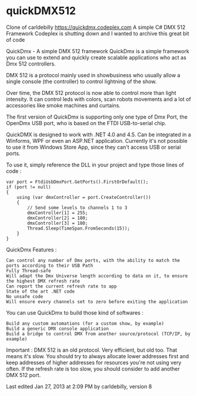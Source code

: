 # quickDMX512
Clone of carldebilly https://quickdmx.codeplex.com  A simple C# DMX 512 Framework 
Codeplex is shutting down and I wanted to archive this great bit of code 

QuickDmx - A simple DMX 512 framework
QuickDmx is a simple framework you can use to extend and quickly create scalable applications who act as Dmx 512 controllers.

DMX 512 is a protocol mainly used in showbusiness who usually allow a single console (the controller) to control lightning of the show.

Over time, the DMX 512 protocol is now able to control more than light intensity. It can control leds with colors, scan robots movements and a lot of accessories like smoke machines and curtains.

The first version of QuickDmx is supporting only one type of Dmx Port, the OpenDmx USB port, who is based on the FTDI USB-to-serial chip.

QuickDMX is designed to work with .NET 4.0 and 4.5. Can be integrated in a Winforms, WPF or even an ASP.NET application. Currently it's not possible to use it from Windows Store App, since they can't access USB or serial ports.

To use it, simply reference the DLL in your project and type those lines of code :

	var port = FtdiUsbDmxPort.GetPorts().FirstOrDefault();
	if (port != null)
	{
		using (var dmxController = port.CreateController())
		{
			// Send some levels to channels 1 to 3
			dmxController[1] = 255;
			dmxController[2] = 180;
			dmxController[3] = 180;
			Thread.Sleep(TimeSpan.FromSeconds(15));
		}
	}


QuickDmx Features :

    Can control any number of Dmx ports, with the ability to match the ports according to their USB Path
    Fully Thread-safe
    Will adapt the Dmx Universe length according to data on it, to ensure the highest DMX refresh rate
    Can report the current refresh rate to app
    State of the art .NET code
    No unsafe code
    Will ensure every channels set to zero before exiting the application


You can use QuickDmx to build those kind of softwares :

    Build any custom automations (for a custom show, by example)
    Build a generic DMX console application
    Build a bridge to control DMX from another source/protocol (TCP/IP, by example)


Important :
DMX 512 is an old protocol. Very efficient, but old too. That means it's slow. You should try to always allocate lower addresses first and keep addresses of higher addresses for resources you're not using very often. If the refresh rate is too slow, you should consider to add another DMX 512 port.

Last edited Jan 27, 2013 at 2:09 PM by carldebilly, version 8
